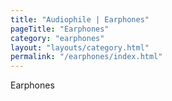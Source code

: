 ```yaml
---
title: "Audiophile | Earphones"
pageTitle: "Earphones"
category: "earphones"
layout: "layouts/category.html"
permalink: "/earphones/index.html"
---
```


Earphones
